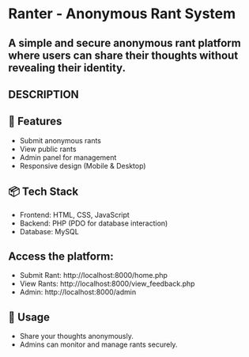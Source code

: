 
# Ranter - Anonymous Rant System
## A simple and secure anonymous rant platform where users can share their thoughts without revealing their identity.

## DESCRIPTION

## 🚀 Features
- Submit anonymous rants
- View public rants
- Admin panel for management
- Responsive design (Mobile & Desktop)

## 📦 Tech Stack
- Frontend: HTML, CSS, JavaScript
- Backend: PHP (PDO for database interaction)
- Database: MySQL


## Access the platform:
   - Submit Rant: http://localhost:8000/home.php
   - View Rants: http://localhost:8000/view_feedback.php
   - Admin: http://localhost:8000/admin

## 📌 Usage
- Share your thoughts anonymously.
- Admins can monitor and manage rants securely.


